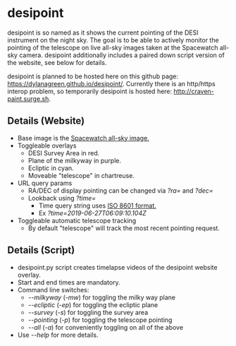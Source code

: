 # desipoint

desipoint is so named as it shows the current pointing of the DESI instrument on the night sky.
The goal is to be able to actively monitor the pointing of the telescope on live all-sky
images taken at the Spacewatch all-sky camera. desipoint additionally includes a
paired down script version of the website, see below for details.

desipoint is planned to be hosted here on this github page: https://dylanagreen.github.io/desipoint/.
Currently there is an http/https interop problem, so temporarily desipoint is hosted here:
http://craven-paint.surge.sh.

## Details (Website)
- Base image is the [Spacewatch all-sky image.](http://varuna.kpno.noao.edu/allsky/AllSkyCurrentImage.JPG)
- Toggleable overlays
  - DESI Survey Area in red.
  - Plane of the milkyway in purple.
  - Ecliptic in cyan.
  - Moveable "telescope" in chartreuse.
- URL query params
  - RA/DEC of display pointing can be changed via *?ra=* and *?dec=*
  - Lookback using *?time=*
    - Time query string uses [ISO 8601 format.](https://en.wikipedia.org/wiki/ISO_8601)
    - Ex *?time=2019-06-27T06:09:10.104Z*
- Toggleable automatic telescope tracking
  - By default "telescope" will track the most recent pointing request.

## Details (Script)
- desipoint.py script creates timelapse videos of the desipoint website overlay.
- Start and end times are mandatory.
- Command line switches:
  - *--milkyway* (*-mw*) for toggling the milky way plane
  - *--ecliptic* (*-ep*) for toggling the ecliptic plane
  - *--survey* (*-s*) for toggling the survey area
  - *--pointing* (*-p*) for toggling the telescope pointing
  - *--all* (*-a*) for conveniently toggling on all of the above
- Use *--help* for more details.